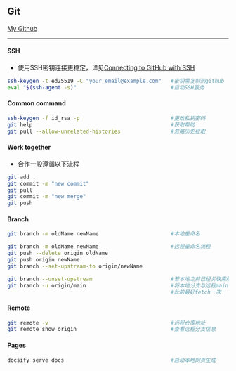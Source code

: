 ## Git
[My Github]()
***
#### SSH
* 使用SSH密钥连接更稳定，详见[Connecting to GitHub with SSH](https://docs.github.com/en/authentication/connecting-to-github-with-ssh)
```sh
ssh-keygen -t ed25519 -C "your_email@example.com"   #密钥需复制到github
eval "$(ssh-agent -s)"                              #启动SSH服务
```
#### Common command
```sh
ssh-keygen -f id_rsa -p                             #更改私钥密码
git help                                            #获取帮助
git pull --allow-unrelated-histories                #忽略历史拉取
```
#### Work together
* 合作一般遵循以下流程
```sh
git add .
git commit -m "new commit"
git pull
git commit -m "new merge"
git push
```
#### Branch
```sh
git branch -m oldName newName                       #本地重命名

git branch -m oldName newName                       #远程重命名流程
git push --delete origin oldName
git push origin newName
git branch --set-upstream-to origin/newName

git branch --unset-upstream                         #若本地之前已经关联需解除
git branch -u origin/main                           #将本地分支与远程main分支关联，
                                                    #此前最好fetch一次
```
#### Remote
```sh
git remote -v                                       #远程仓库地址
git remote show origin                              #查看远程分支信息

```

#### Pages
```sh
docsify serve docs                                  #启动本地网页生成
```